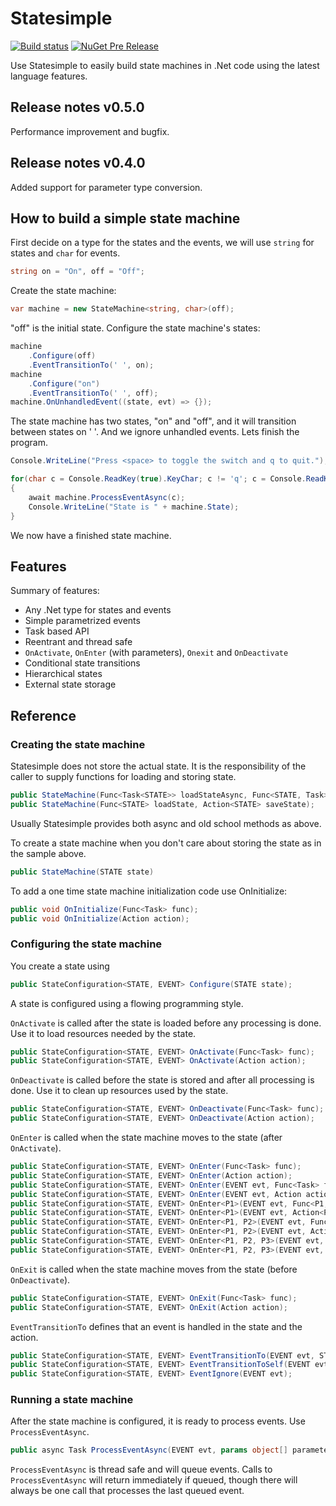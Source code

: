 # Statesimple
[![Build status](https://ci.appveyor.com/api/projects/status/github/gnxi/statesimple?svg=true)](https://ci.appveyor.com/project/gnxi/statesimple/branch/master) 
[![NuGet Pre Release](https://img.shields.io/nuget/vpre/Statesimple.svg)](https://www.nuget.org/packages/statesimple)
<!-- 
    [![Stack Overflow](https://img.shields.io/badge/stackoverflow-tag-orange.svg)](http://stackoverflow.com/questions/tagged/statesimple)
-->
Use Statesimple to easily build state machines in .Net 
code using the latest language features.

## Release notes v0.5.0

Performance improvement and bugfix.

## Release notes v0.4.0

Added support for parameter type conversion.

## How to build a simple state machine

First decide on a type for the states and the events, 
we will use `string` for states and `char` for events.

```csharp
string on = "On", off = "Off";
```

Create the state machine:

```csharp
var machine = new StateMachine<string, char>(off);
```

"off" is the initial state. Configure the state machine's states:

```csharp
machine
    .Configure(off)
    .EventTransitionTo(' ', on);
machine
    .Configure("on")
    .EventTransitionTo(' ', off);
machine.OnUnhandledEvent((state, evt) => {});
```

The state machine has two states, "on" and "off", and it will transition between 
states on ' '. And we ignore unhandled events. Lets finish the program.

```csharp
Console.WriteLine("Press <space> to toggle the switch and q to quit.");

for(char c = Console.ReadKey(true).KeyChar; c != 'q'; c = Console.ReadKey(true).KeyChar)
{
    await machine.ProcessEventAsync(c);
    Console.WriteLine("State is " + machine.State);
}
```

We now have a finished state machine.

## Features

Summary of features:
- Any .Net type for states and events
- Simple parametrized events
- Task based API
- Reentrant and thread safe
- `OnActivate`, `OnEnter` (with parameters), `Onexit` and `OnDeactivate`
- Conditional state transitions
- Hierarchical states 
- External state storage

## Reference

### Creating the state machine

Statesimple does not store the actual state. It
is the responsibility of the caller to supply functions for loading and storing state.

```csharp
public StateMachine(Func<Task<STATE>> loadStateAsync, Func<STATE, Task> saveStateAsync);
public StateMachine(Func<STATE> loadState, Action<STATE> saveState);
```

Usually Statesimple provides both async and old school methods as above. 

To create a state machine when you don't care about storing the state as in the sample above.

```csharp
public StateMachine(STATE state)
```

To add a one time state machine initialization code use OnInitialize:

```csharp
public void OnInitialize(Func<Task> func);
public void OnInitialize(Action action);
```

### Configuring the state machine

You create a state using

```csharp
public StateConfiguration<STATE, EVENT> Configure(STATE state);
```

A state is configured using a flowing programming style.

`OnActivate` is called after the state is loaded before any processing is done. 
Use it to load resources needed by the state.

```csharp
public StateConfiguration<STATE, EVENT> OnActivate(Func<Task> func);
public StateConfiguration<STATE, EVENT> OnActivate(Action action);
```

`OnDeactivate` is called before the state is stored and after all processing is done.
Use it to clean up resources used by the state.

```csharp
public StateConfiguration<STATE, EVENT> OnDeactivate(Func<Task> func);
public StateConfiguration<STATE, EVENT> OnDeactivate(Action action);
```

`OnEnter` is called when the state machine moves to the state  (after `OnActivate`).

```csharp
public StateConfiguration<STATE, EVENT> OnEnter(Func<Task> func);
public StateConfiguration<STATE, EVENT> OnEnter(Action action);
public StateConfiguration<STATE, EVENT> OnEnter(EVENT evt, Func<Task> func);
public StateConfiguration<STATE, EVENT> OnEnter(EVENT evt, Action action);
public StateConfiguration<STATE, EVENT> OnEnter<P1>(EVENT evt, Func<P1, Task> func);
public StateConfiguration<STATE, EVENT> OnEnter<P1>(EVENT evt, Action<P1> action);
public StateConfiguration<STATE, EVENT> OnEnter<P1, P2>(EVENT evt, Func<P1, P2, Task> func);
public StateConfiguration<STATE, EVENT> OnEnter<P1, P2>(EVENT evt, Action<P1, P2> action);
public StateConfiguration<STATE, EVENT> OnEnter<P1, P2, P3>(EVENT evt, Func<P1, P2, P3, Task> func);
public StateConfiguration<STATE, EVENT> OnEnter<P1, P2, P3>(EVENT evt, Action<P1, P2, P3> action);
```

`OnExit` is called when the state machine moves from the state (before `OnDeactivate`).

```csharp
public StateConfiguration<STATE, EVENT> OnExit(Func<Task> func);
public StateConfiguration<STATE, EVENT> OnExit(Action action);
```

`EventTransitionTo` defines that an event is handled in the state and the action.

```csharp
public StateConfiguration<STATE, EVENT> EventTransitionTo(EVENT evt, STATE nextState, Func<bool> guard = null);
public StateConfiguration<STATE, EVENT> EventTransitionToSelf(EVENT evt, Func<bool> guard = null);
public StateConfiguration<STATE, EVENT> EventIgnore(EVENT evt);
```
 
### Running a state machine

After the state machine is configured, it is ready to process events. Use `ProcessEventAsync`.

```csharp
public async Task ProcessEventAsync(EVENT evt, params object[] parameters);
```

`ProcessEventAsync` is thread safe and will queue events. 
Calls to `ProcessEventAsync` will return immediately if queued, 
though there will always be one call
that processes the last queued event.